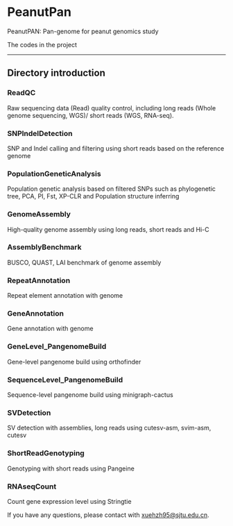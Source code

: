 # PeanutPan
PeanutPAN: Pan-genome for peanut genomics study

The codes in the project

-----------

## Directory introduction

### ReadQC
Raw sequencing data (Read) quality control, including long reads (Whole genome sequencing, WGS)/ short reads (WGS, RNA-seq).

### SNPIndelDetection 
SNP and Indel calling and filtering using short reads based on the reference genome

### PopulationGeneticAnalysis 
Population genetic analysis based on filtered SNPs such as phylogenetic tree, PCA, PI, Fst, XP-CLR and Population structure inferring

### GenomeAssembly 
High-quality genome assembly using long reads, short reads and Hi-C

### AssemblyBenchmark 
BUSCO, QUAST, LAI benchmark of genome assembly

### RepeatAnnotation 
Repeat element annotation with genome

### GeneAnnotation
Gene annotation with genome

### GeneLevel_PangenomeBuild
Gene-level pangenome build using orthofinder

### SequenceLevel_PangenomeBuild
Sequence-level pangenome build using minigraph-cactus

### SVDetection
SV detection with assemblies, long reads using cutesv-asm, svim-asm, cutesv

### ShortReadGenotyping
Genotyping with short reads using Pangeine

### RNAseqCount
Count gene expression level using Stringtie




If you have any questions, please contact with xuehzh95@sjtu.edu.cn.

